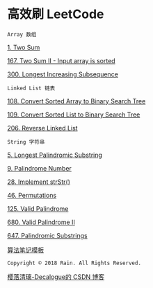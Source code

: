 # 高效刷 LeetCode

`Array 数组`

[1. Two Sum](https://github.com/Decalogue/AlgorithmMap/blob/master/leetcode/1.md)

[167. Two Sum II - Input array is sorted](https://github.com/Decalogue/AlgorithmMap/blob/master/leetcode/167.md)

[300. Longest Increasing Subsequence](https://github.com/Decalogue/AlgorithmMap/blob/master/leetcode/300.md)

`Linked List 链表`

[108. Convert Sorted Array to Binary Search Tree](https://github.com/Decalogue/AlgorithmMap/blob/master/leetcode/108.md)

[109. Convert Sorted List to Binary Search Tree](https://github.com/Decalogue/AlgorithmMap/blob/master/leetcode/109.md)

[206. Reverse Linked List](https://github.com/Decalogue/AlgorithmMap/blob/master/leetcode/206.md)

`String 字符串`

[5. Longest Palindromic Substring](https://github.com/Decalogue/AlgorithmMap/blob/master/leetcode/5.md)

[9. Palindrome Number](https://github.com/Decalogue/AlgorithmMap/blob/master/leetcode/9.md)

[28. Implement strStr()](https://github.com/Decalogue/AlgorithmMap/blob/master/leetcode/28.md)

[46. Permutations](https://github.com/Decalogue/AlgorithmMap/blob/master/leetcode/46.md)

[125. Valid Palindrome](https://github.com/Decalogue/AlgorithmMap/blob/master/leetcode/125.md)

[680. Valid Palindrome II](https://github.com/Decalogue/AlgorithmMap/blob/master/leetcode/680.md)

[647. Palindromic Substrings](https://github.com/Decalogue/AlgorithmMap/blob/master/leetcode/647.md)

[算法笔记模板](https://github.com/Decalogue/AlgorithmMap/blob/master/leetcode/template.md)

`Copyright © 2018 Rain. All Rights Reserved.`

[樱落清璃-Decalogue的 CSDN 博客](https://www.decalogue.cn)
